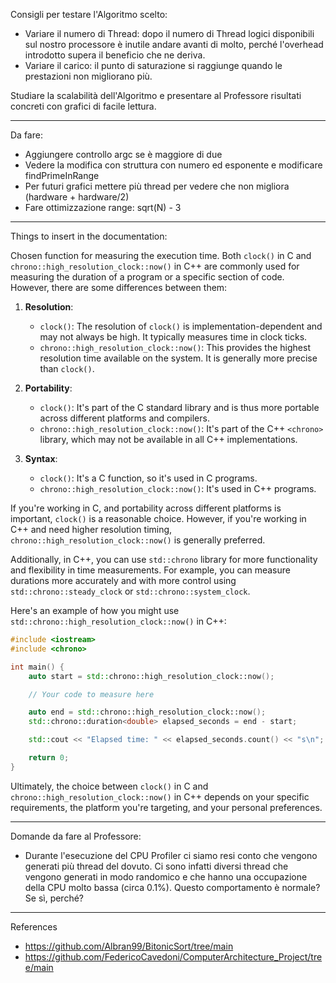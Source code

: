 Consigli per testare l'Algoritmo scelto:

- Variare il numero di Thread: dopo il numero di Thread logici disponibili sul nostro processore è inutile andare avanti di molto, perché l'overhead introdotto supera il beneficio che ne deriva.
- Variare il carico: il punto di saturazione si raggiunge quando le prestazioni non migliorano più.

Studiare la scalabilità dell'Algoritmo e presentare al Professore risultati concreti con grafici di facile lettura.

---

Da fare:

- Aggiungere controllo argc se è maggiore di due
- Vedere la modifica con struttura con numero ed esponente e modificare findPrimeInRange
- Per futuri grafici mettere più thread per vedere che non migliora (hardware + hardware/2)
- Fare ottimizzazione range: sqrt(N) - 3

--- 

Things to insert in the documentation:

Chosen function for measuring the execution time. Both `clock()` in C and `chrono::high_resolution_clock::now()` in C++ are commonly used for measuring the duration of a program or a specific section of code. However, there are some differences between them:

1. **Resolution**:
   - `clock()`: The resolution of `clock()` is implementation-dependent and may not always be high. It typically measures time in clock ticks.
   - `chrono::high_resolution_clock::now()`: This provides the highest resolution time available on the system. It is generally more precise than `clock()`.

2. **Portability**:
   - `clock()`: It's part of the C standard library and is thus more portable across different platforms and compilers.
   - `chrono::high_resolution_clock::now()`: It's part of the C++ `<chrono>` library, which may not be available in all C++ implementations.

3. **Syntax**:
   - `clock()`: It's a C function, so it's used in C programs.
   - `chrono::high_resolution_clock::now()`: It's used in C++ programs.

If you're working in C, and portability across different platforms is important, `clock()` is a reasonable choice. However, if you're working in C++ and need higher resolution timing, `chrono::high_resolution_clock::now()` is generally preferred.

Additionally, in C++, you can use `std::chrono` library for more functionality and flexibility in time measurements. For example, you can measure durations more accurately and with more control using `std::chrono::steady_clock` or `std::chrono::system_clock`.

Here's an example of how you might use `std::chrono::high_resolution_clock::now()` in C++:

```cpp
#include <iostream>
#include <chrono>

int main() {
    auto start = std::chrono::high_resolution_clock::now();

    // Your code to measure here

    auto end = std::chrono::high_resolution_clock::now();
    std::chrono::duration<double> elapsed_seconds = end - start;

    std::cout << "Elapsed time: " << elapsed_seconds.count() << "s\n";

    return 0;
}
```

Ultimately, the choice between `clock()` in C and `chrono::high_resolution_clock::now()` in C++ depends on your specific requirements, the platform you're targeting, and your personal preferences.

---

Domande da fare al Professore:

- Durante l'esecuzione del CPU Profiler ci siamo resi conto che vengono generati più thread del dovuto. Ci sono infatti diversi thread che vengono generati in modo randomico e che hanno una occupazione della CPU molto bassa (circa 0.1%). Questo comportamento è normale? Se sì, perché?


---

References

- https://github.com/Albran99/BitonicSort/tree/main
- https://github.com/FedericoCavedoni/ComputerArchitecture_Project/tree/main

